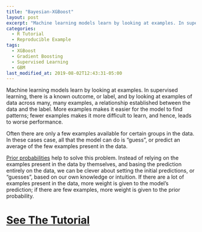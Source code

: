 ```yaml
---
title: "Bayesian-XGBoost"
layout: post
excerpt: "Machine learning models learn by looking at examples. In supervised learning, there is a known outcome, or label"
categories:
  - R Tutorial
  - Reproducible Example
tags:
  - XGBoost
  - Gradient Boosting
  - Supervised Learning
  - GBM
last_modified_at: 2019-08-02T12:43:31-05:00
---
```


Machine learning models learn by looking at examples. In supervised learning, there is a known outcome, or label, and by looking at examples of data across many, many examples, a relationship established between the data and the label. More examples makes it easier for the model to find patterns; fewer examples makes it more difficult to learn, and hence, leads to worse performance.

Often there are only a few examples available for certain groups in the data. In these cases case, all that the model can do is “guess”, or predict an average of the few examples present in the data.

[Prior probabilities](https://en.wikipedia.org/wiki/Prior_probability) help to solve this problem. Instead of relying on the examples present in the data by themselves, and basing the prediction entirely on the data, we can be clever about setting the initial predictions, or “guesses”, based on our own knowledge or intuition. If there are a lot of examples present in the data, more weight is given to the model’s prediction; if there are few examples, more weight is given to the prior probability.

# [See The Tutorial](https://nbviewer.jupyter.org/github/sdcastillo/Prior-Weights-with-XGboost/blob/master/xgb_with_prior.html)
